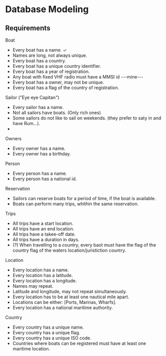 # Database Modeling
## Requirements
Boat 
- Every boat has a name. ✓
- Names are long, not always unique.  
- Every boat has a country.
- Every boat has a unique country identifier.
- Every boat has a year of registration.
- Any boat with fixed VHF radio must have a MMSI id
---mine---
- Every boat has a owner, may not be unique.
- Every boat has a flag of the country of registration.

Sailor ("Eye eye Capitan") 
- Every sailor has a name.
- Not all sailors have boats. (Only rich ones)
- Some sailors do not like to sail on weekends. (they prefer to saty in and have Rum...).
-  

Owners
- Every owner has a name.
- Every owner has a birthday.

Person
- Every person has a name.
- Every person has a national id.

Reservation
- Sailors can reserve boats for a period of time, if the boat is available.
- Boats can perform many trips, whithin the same reservation.

Trips
- All trips have a start location.
- All trips have an end location.
- All trips have a takee-off date.
- All trips have a duration in days.
- (?) When travelling to a country, every baot must have the flag of the country flag of the waters location/juristiction country.

Location
- Every location has a name.
- Every location has a latitude.
- Every location has a longitude.
- Names may repeat.
- Latitude and longitude, may not repeat simultaneously.
- Every location has to be at least one nautical mile apart.
- Locations can be either: [Ports, Marinas, Wharfs].
- Every location has a national maritime authority.

Country
- Every country has a unique name.
- Every country has a unique flag.
- Every country has a unique ISO code.
- Countries where boats can be registered must have at least one maritime location.

 

